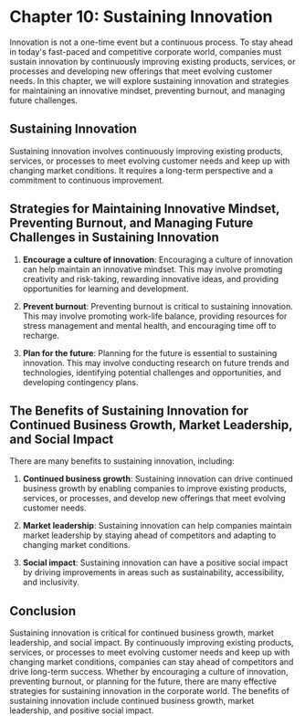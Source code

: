 Chapter 10: Sustaining Innovation
=================================

Innovation is not a one-time event but a continuous process. To stay ahead in today's fast-paced and competitive corporate world, companies must sustain innovation by continuously improving existing products, services, or processes and developing new offerings that meet evolving customer needs. In this chapter, we will explore sustaining innovation and strategies for maintaining an innovative mindset, preventing burnout, and managing future challenges.

Sustaining Innovation
---------------------

Sustaining innovation involves continuously improving existing products, services, or processes to meet evolving customer needs and keep up with changing market conditions. It requires a long-term perspective and a commitment to continuous improvement.

Strategies for Maintaining Innovative Mindset, Preventing Burnout, and Managing Future Challenges in Sustaining Innovation
--------------------------------------------------------------------------------------------------------------------------

1. **Encourage a culture of innovation**: Encouraging a culture of innovation can help maintain an innovative mindset. This may involve promoting creativity and risk-taking, rewarding innovative ideas, and providing opportunities for learning and development.

2. **Prevent burnout**: Preventing burnout is critical to sustaining innovation. This may involve promoting work-life balance, providing resources for stress management and mental health, and encouraging time off to recharge.

3. **Plan for the future**: Planning for the future is essential to sustaining innovation. This may involve conducting research on future trends and technologies, identifying potential challenges and opportunities, and developing contingency plans.

The Benefits of Sustaining Innovation for Continued Business Growth, Market Leadership, and Social Impact
---------------------------------------------------------------------------------------------------------

There are many benefits to sustaining innovation, including:

1. **Continued business growth**: Sustaining innovation can drive continued business growth by enabling companies to improve existing products, services, or processes, and develop new offerings that meet evolving customer needs.

2. **Market leadership**: Sustaining innovation can help companies maintain market leadership by staying ahead of competitors and adapting to changing market conditions.

3. **Social impact**: Sustaining innovation can have a positive social impact by driving improvements in areas such as sustainability, accessibility, and inclusivity.

Conclusion
----------

Sustaining innovation is critical for continued business growth, market leadership, and social impact. By continuously improving existing products, services, or processes to meet evolving customer needs and keep up with changing market conditions, companies can stay ahead of competitors and drive long-term success. Whether by encouraging a culture of innovation, preventing burnout, or planning for the future, there are many effective strategies for sustaining innovation in the corporate world. The benefits of sustaining innovation include continued business growth, market leadership, and positive social impact.
